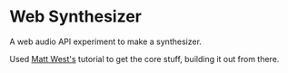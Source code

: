 Web Synthesizer
====================

A web audio API experiment to make a synthesizer.

Used [Matt West's](http://mattwest.io/) tutorial to get the core stuff, building it out from there.